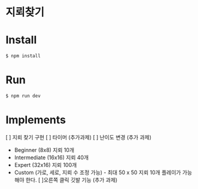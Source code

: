 # 지뢰찾기

# Install

```bash
$ npm install
```

# Run

```bash
$ npm run dev
```

# Implements

[ ] 지뢰 찾기 구현
[ ] 타이머 (추가과제)
[ ] 난이도 변경 (추가 과제)

-   Beginner (8x8) 지뢰 10개
-   Intermediate (16x16) 지뢰 40개
-   Expert (32x16) 지뢰 100개
-   Custom (가로, 세로, 지뢰 수 조정 가능) - 최대 50 x 50 지뢰 10개 플레이가 가능해야 한다.
    [ ]오른쪽 클릭 깃발 기능 (추가 과제)
